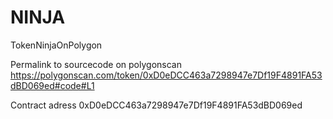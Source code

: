 # NINJA

TokenNinjaOnPolygon

Permalink to sourcecode on polygonscan  https://polygonscan.com/token/0xD0eDCC463a7298947e7Df19F4891FA53dBD069ed#code#L1

Contract adress 0xD0eDCC463a7298947e7Df19F4891FA53dBD069ed
